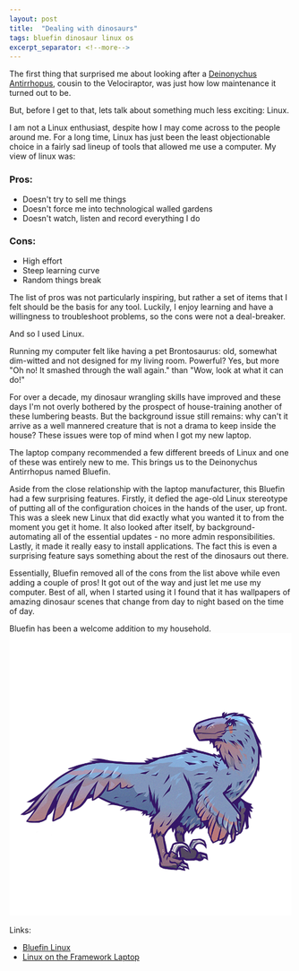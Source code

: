 ```yaml
---
layout: post
title:  "Dealing with dinosaurs"
tags: bluefin dinosaur linux os
excerpt_separator: <!--more-->
---
```


The first thing that surprised me about looking after a [Deinonychus Antirrhopus](https://en.wikipedia.org/wiki/Deinonychus), cousin to the Velociraptor, was just how low maintenance it turned out to be.

<!--more-->

But, before I get to that, lets talk about something much less exciting: Linux.

I am not a Linux enthusiast, despite how I may come across to the people around me. For a long time, Linux has just been the least objectionable choice in a fairly sad lineup of tools that allowed me use a computer. My view of linux was:

### Pros:
- Doesn't try to sell me things
- Doesn't force me into technological walled gardens
- Doesn't watch, listen and record everything I do

### Cons:
- High effort
- Steep learning curve
- Random things break

The list of pros was not particularly inspiring, but rather a set of items that I felt should be the basis for any tool. Luckily, I enjoy learning and have a willingness to troubleshoot problems, so the cons were not a deal-breaker.

And so I used Linux.

Running my computer felt like having a pet Brontosaurus: old, somewhat dim-witted and not designed for my living room. Powerful? Yes, but more "Oh no! It smashed through the wall again." than "Wow, look at what it can do!"

For over a decade, my dinosaur wrangling skills have improved and these days I'm not overly bothered by the prospect of house-training another of these lumbering beasts. But the background issue still remains: why can't it arrive as a well mannered creature that is not a drama to keep inside the house? These issues were top of mind when I got my new laptop.

The laptop company recommended a few different breeds of Linux and one of these was entirely new to me. This brings us to the Deinonychus Antirrhopus named Bluefin.

Aside from the close relationship with the laptop manufacturer, this Bluefin had a few surprising features. Firstly, it defied the age-old Linux stereotype of putting all of the configuration choices in the hands of the user, up front. This was a sleek new Linux that did exactly what you wanted it to from the moment you get it home. It also looked after itself, by background-automating all of the essential updates - no more admin responsibilities. Lastly, it made it really easy to install applications. The fact this is even a surprising feature says something about the rest of the dinosaurs out there.

Essentially, Bluefin removed all of the cons from the list above while even adding a couple of pros! It got out of the way and just let me use my computer. Best of all, when I started using it I found that it has wallpapers of amazing dinosaur scenes that change from day to night based on the time of day.

Bluefin has been a welcome addition to my household.
![Bluefin, the Deinonychus Antirrhopus](/assets/images/posts/bluefin.png)

Links:
- [Bluefin Linux](https://projectbluefin.io/)
- [Linux on the Framework Laptop](https://frame.work/au/en/linux)